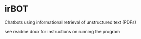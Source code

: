 # irBOT
Chatbots using informational retrieval of unstructured text (PDFs)

see readme.docx for instructions on running the program
